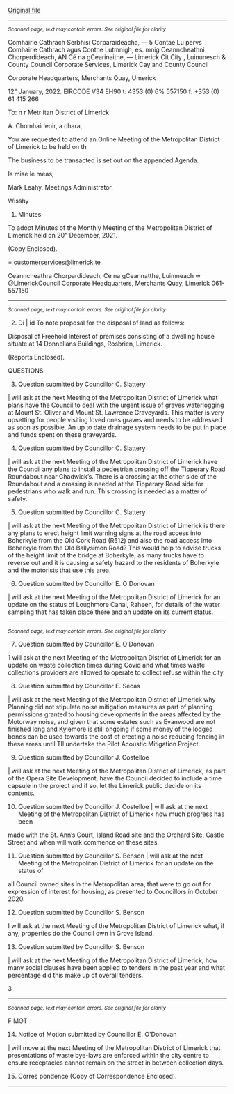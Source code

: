 [Original file](https://www.limerick.ie/sites/default/files/media/documents/2022-01/00-agenda-meeting-of-metropolitan-district-of-limerick-17th-january-2022.pdf)

---
*<small>Scanned page, text may contain errors. See original file for clarity</small>*  

Comhairle Cathrach Serbhisi Corparaideacha,
_—_ 5 Contae Lu pervs Comhairle Cathrach agus Contne Lutmnigh,
es. mnig Ceanncheathni Chorperdideach,
AN Cé na gCearinaithe,
— Limerick Cit City , Luinunesch
& County Council
Corporate Services,
Limerick Cay and County Council

Corporate Headquarters,
Merchants Quay,
Umerick

12" January, 2022. EIRCODE V34 EH90
t: 4353 (0) 6% 557150
f: +353 (0) 61 415 266

To: n r Metr itan District of Limerick

A. Chomhairleoir, a chara,

You are requested to attend an Online Meeting of the Metropolitan District of Limerick to be held
on th

The business to be transacted is set out on the appended Agenda.

Is mise le meas,

Mark Leahy,
Meetings Administrator.

Wisshy

1. Minutes

To adopt Minutes of the Monthly Meeting of the Metropolitan District of Limerick held on 20"
December, 2021.

(Copy Enclosed).

= customerservices@limerick.te

Ceanncheathra Chorpardideach, Cé na gCeannatthe, Luimneach w @LimerickCouncil
Corporate Headquarters, Merchants Quay, Limerick  061- 557150


---
*<small>Scanned page, text may contain errors. See original file for clarity</small>*  

2. Di | id
To note proposal for the disposal of land as follows:

Disposal of Freehold Interest of premises consisting of a dwelling house situate at 14 Donnellans
Buildings, Rosbrien, Limerick.

(Reports Enclosed).

QUESTIONS

3. Question submitted by Councillor C. Slattery

| will ask at the next Meeting of the Metropolitan District of Limerick what plans have the Council
to deal with the urgent issue of graves waterlogging at Mount St. Oliver and Mount St. Lawrence
Graveyards. This matter is very upsetting for people visiting loved ones graves and needs to be
addressed as soon as possible. An up to date drainage system needs to be put in place and funds
spent on these graveyards.

4. Question submitted by Councillor C. Slattery

| will ask at the next Meeting of the Metropolitan District of Limerick have the Council any plans to
install a pedestrian crossing off the Tipperary Road Roundabout near Chadwick’s. There is a crossing
at the other side of the Roundabout and a crossing is needed at the Tipperary Road side for
pedestrians who walk and run. This crossing is needed as a matter of safety.

5. Question submitted by Councillor C. Slattery

| will ask at the next Meeting of the Metropolitan District of Limerick is there any plans to erect
height limit warning signs at the road access into Boherkyle from the Old Cork Road (R512) and also
the road access into Boherkyle from the Old Ballysimon Road? This would help to advise trucks of
the height limit of the bridge at Boherkyle, as many trucks have to reverse out and it is causing a
safety hazard to the residents of Boherkyle and the motorists that use this area.

6. Question submitted by Councillor E. O'Donovan

| will ask at the next Meeting of the Metropolitan District of Limerick for an update on the status
of Loughmore Canal, Raheen, for details of the water sampling that has taken place there and an
update on its current status.


---
*<small>Scanned page, text may contain errors. See original file for clarity</small>*  

7. Question submitted by Councillor E. O’Donovan

1 will ask at the next Meeting of the Metropolitan District of Limerick for an update on waste
collection times during Covid and what times waste collections providers are allowed to operate to
collect refuse within the city.

8. Question submitted by Councillor E. Secas

| will ask at the next Meeting of the Metropolitan District of Limerick why Planning did not stipulate
noise mitigation measures as part of planning permissions granted to housing developments in the
areas affected by the Motorway noise, and given that some estates such as Evanwood are not
finished long and Kylemore is still ongoing if some money of the lodged bonds can be used towards
the cost of erecting a noise reducing fencing in these areas until TIl undertake the Pilot Acoustic
Mitigation Project.

9. Question submitted by Councillor J. Costelloe

| will ask at the next Meeting of the Metropolitan District of Limerick, as part of the Opera Site
Development, have the Council decided to include a time capsule in the project and if so, let the
Limerick public decide on its contents.

10. Question submitted by Councillor J. Costelloe
| will ask at the next Meeting of the Metropolitan District of Limerick how much progress has been

made with the St. Ann’s Court, Island Road site and the Orchard Site, Castle Street and when will
work commence on these sites.

11. Question submitted by Councillor S. Benson
| will ask at the next Meeting of the Metropolitan District of Limerick for an update on the status of

all Council owned sites in the Metropolitan area, that were to go out for expression of interest for
housing, as presented to Councillors in October 2020.

12. Question submitted by Councillor S. Benson

I will ask at the next Meeting of the Metropolitan District of Limerick what, if any, properties do the
Council own in Grove Island.

13. Question submitted by Councillor S. Benson

| will ask at the next Meeting of the Metropolitan District of Limerick, how many social clauses have
been applied to tenders in the past year and what percentage did this make up of overall tenders.

3


---
*<small>Scanned page, text may contain errors. See original file for clarity</small>*  

F MOT

14. Notice of Motion submitted by Councillor E. O'Donovan

| will move at the next Meeting of the Metropolitan District of Limerick that presentations of waste
bye-laws are enforced within the city centre to ensure receptacles cannot remain on the street in
between collection days.

15. Corres pondence
(Copy of Correspondence Enclosed).


---
